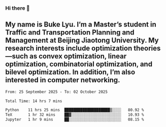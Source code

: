 ### Hi there 👋
## My name is Buke Lyu. I’m a Master’s student in Traffic and Transportation Planning and Management at Beijing Jiaotong University. My research interests include optimization theories—such as convex optimization, linear optimization, combinatorial optimization, and bilevel optimization. In addition, I’m also interested in computer networking.
<!--START_SECTION:waka-->

```txt
From: 25 September 2025 - To: 02 October 2025

Total Time: 14 hrs 7 mins

Python    11 hrs 25 mins  ████████████████████▒░░░░   80.92 %
TeX       1 hr 32 mins    ██▓░░░░░░░░░░░░░░░░░░░░░░   10.93 %
Jupyter   1 hr 9 mins     ██░░░░░░░░░░░░░░░░░░░░░░░   08.15 %
```

<!--END_SECTION:waka-->
<!--
**Bookervsky/Bookervsky** is a ✨ _special_ ✨ repository because its `README.md` (this file) appears on your GitHub profile.

Here are some ideas to get you started:

- 🔭 I’m currently working on ...
- 🌱 I’m currently learning ...
- 👯 I’m looking to collaborate on ...
- 🤔 I’m looking for help with ...
- 💬 Ask me about ...
- 📫 How to reach me: ...
- 😄 Pronouns: ...
- ⚡ Fun fact: ...
-->
